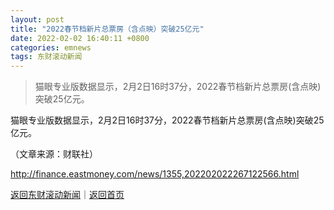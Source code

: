 ```yaml
---
layout: post
title: "2022春节档新片总票房（含点映）突破25亿元"
date: 2022-02-02 16:40:11 +0800
categories: emnews
tags: 东财滚动新闻
---
```

> 猫眼专业版数据显示，2月2日16时37分，2022春节档新片总票房(含点映)突破25亿元。

<p>猫眼专业版数据显示，2月2日16时37分，2022春节档新片总票房(含点映)突破25亿元。</p><p class="em_media">（文章来源：财联社）</p>

<http://finance.eastmoney.com/news/1355,202202022267122566.html>

[返回东财滚动新闻](//finews.withounder.com/emnews/)｜[返回首页](//finews.withounder.com/)
